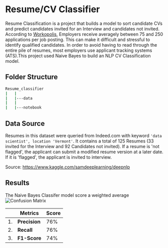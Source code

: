 # Resume/CV Classifier
Resume Classification  is a project that builds a model to sort candidate CVs and predict candidates invited for an Interview and candidates not invited. According to [Workopolis](https://careers.workopolis.com/), Employers receive averagely between 75 and 250 applications per job posting. This can make it difficult and stressful to identify qualified candidates. In order to avoid having to read through the entire pile of resumes, most employers use applicant tracking systems (ATS).This project used Naive Bayes to build an NLP CV Classification model.

## Folder Structure
```bash
Resume_classifier
|   |
|   |---data
|   |
|   |---notebook
```

## Data Source
Resumes in this dataset were queried from Indeed.com with keyword ```'data scientist', location 'Vermont'```. It contains a total of 125 Resumes (33 invited for the Interview and 92 Candidates not invited). If a resume is 'not flagged', the applicant can submit a modified resume version at a later date. If it is 'flagged', the applicant is invited to interview.

Source:  https://www.kaggle.com/samdeeplearning/deepnlp

## Results
The Naive Bayes Classifer model score a weighted average 
![Confusion Matrix](https://miro.medium.com/max/1200/0*-oGC3SE8sPCPdmxs.jpg)


| |Metrics| Score|
|---|---|---|
|1. |**Precision** |  76% | 
|2. |**Recall** | 76% |
|3. |**F1-Score** | 74% | 

